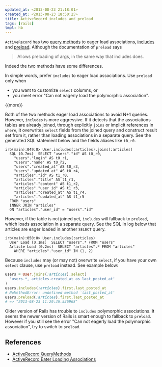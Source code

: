 ```yaml
---
updated_at: <2013-08-23 21:18:01>
created_at: <2013-08-23 18:50:25>
title: ActiveRecord includes and preload
tags: [rails]
tmpl: hb
---
```


`ActiveRecord` has two [query methods][] to eager load associations,
[includes][] and [preload][].  Although the documentation of `preload` says

> Allows preloading of args, in the same way that includes does.

Indeed the two methods have some differences.

In simple words, prefer `includes` to eager load associations. Use `preload`
only when

- you want to customize `select` columns, or
- you meet error "Can not eagerly load the polymorphic association".

{{more}}

Both of the two methods eager load associations to avoid N+1 queries. However,
`includes` is more aggressive. If it detects that the associations tables are
already joined, through explicitly `joins` or implicit references in `where`,
it overwrites `select` fields from the joined query and construct result set
from it, rather than loading associations in a separate query. See the
generated SQL statement below and the fields aliases like `t0_r0`.

```
irb(main):049:0> User.includes(:articles).joins(:articles)
  SQL (0.7ms)  SELECT "users"."id" AS t0_r0,
    "users"."login" AS t0_r1,
    "users"."name" AS t0_r2,
    "users"."created_at" AS t0_r3,
    "users"."updated_at" AS t0_r4,
    "articles"."id" AS t1_r0,
    "articles"."title" AS t1_r1,
    "articles"."content" AS t1_r2,
    "articles"."user_id" AS t1_r3,
    "articles"."created_at" AS t1_r4,
    "articles"."updated_at" AS t1_r5
  FROM "users"
  INNER JOIN "articles"
  ON "articles"."user_id" = "users"."id"
```

However, if the table is not joined yet, `includes` will fallback to
`preload`, which loads association in a separate query. See the SQL in log
below that articles are eager loaded in another `SELECT` query.

```
irb(main):050:0> User.includes(:articles)
  User Load (0.1ms)  SELECT "users".* FROM "users"
  Article Load (0.2ms)  SELECT "articles".* FROM "articles"
    WHERE "articles"."user_id" IN (1, 2)
```

Because `includes` may (or may not) overwrite `select`, if you have your own
`select` clause, use `preload` instead. See example below:

```ruby
users = User.joins(:articles).select(
  'users.*, articles.created_at as last_posted_at'
)
users.includes(:articles).first.last_posted_at
# NoMethodError: undefined method `last_posted_at'
users.preload(:articles).first.last_posted_at
# => "2013-08-23 11:20:36.536968"
```

Older version of Rails has trouble to `includes` polymorphic associations. It
seems the newer version of Rails is smart enough to fallback to
`preload`. However if you still see the error "Can not eagerly load the
polymorphic association", try to switch to `preload`.

## References ##

- [ActiveRecord QueryMethods][query methods]
- [ActiveRecord Eater Loading Associations](http://guides.rubyonrails.org/active_record_querying.html#eager-loading-associations)

[query methods]: http://apidock.com/rails/ActiveRecord/QueryMethods
[includes]: http://apidock.com/rails/v3.2.13/ActiveRecord/QueryMethods/includes
[preload]: http://apidock.com/rails/v3.2.13/ActiveRecord/QueryMethods/preload
